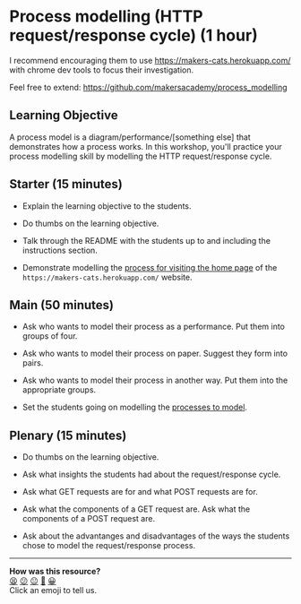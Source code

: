 # Process modelling (HTTP request/response cycle) (1 hour)

I recommend encouraging them to use https://makers-cats.herokuapp.com/  with chrome dev tools to focus their investigation.

Feel free to extend: https://github.com/makersacademy/process_modelling

## Learning Objective

A process model is a diagram/performance/[something else] that demonstrates how a process works.  In this workshop, you'll practice your process modelling skill by modelling the HTTP request/response cycle.

## Starter (15 minutes)

* Explain the learning objective to the students.

* Do thumbs on the learning objective.

* Talk through the README with the students up to and including the instructions section.

* Demonstrate modelling the [process for visiting the home page](README.md#home-page) of the `https://makers-cats.herokuapp.com/` website.

## Main (50 minutes)

* Ask who wants to model their process as a performance.  Put them into groups of four.

* Ask who wants to model their process on paper.  Suggest they form into pairs.

* Ask who wants to model their process in another way.  Put them into the appropriate groups.

* Set the students going on modelling the [processes to model](README.md#processes-to-model).

## Plenary (15 minutes)

* Do thumbs on the learning objective.

* Ask what insights the students had about the request/response cycle.

* Ask what GET requests are for and what POST requests are for.

* Ask what the components of a GET request are.  Ask what the components of a POST request are.

* Ask about the advantanges and disadvantages of the ways the students chose to model the request/response process.

<!-- BEGIN GENERATED SECTION DO NOT EDIT -->

---

**How was this resource?**  
[😫](https://airtable.com/shrUJ3t7KLMqVRFKR?prefill_Repository=skills-workshops&prefill_File=week-3/process_modelling/COACH_INSTRUCTIONS.md&prefill_Sentiment=😫) [😕](https://airtable.com/shrUJ3t7KLMqVRFKR?prefill_Repository=skills-workshops&prefill_File=week-3/process_modelling/COACH_INSTRUCTIONS.md&prefill_Sentiment=😕) [😐](https://airtable.com/shrUJ3t7KLMqVRFKR?prefill_Repository=skills-workshops&prefill_File=week-3/process_modelling/COACH_INSTRUCTIONS.md&prefill_Sentiment=😐) [🙂](https://airtable.com/shrUJ3t7KLMqVRFKR?prefill_Repository=skills-workshops&prefill_File=week-3/process_modelling/COACH_INSTRUCTIONS.md&prefill_Sentiment=🙂) [😀](https://airtable.com/shrUJ3t7KLMqVRFKR?prefill_Repository=skills-workshops&prefill_File=week-3/process_modelling/COACH_INSTRUCTIONS.md&prefill_Sentiment=😀)  
Click an emoji to tell us.

<!-- END GENERATED SECTION DO NOT EDIT -->
